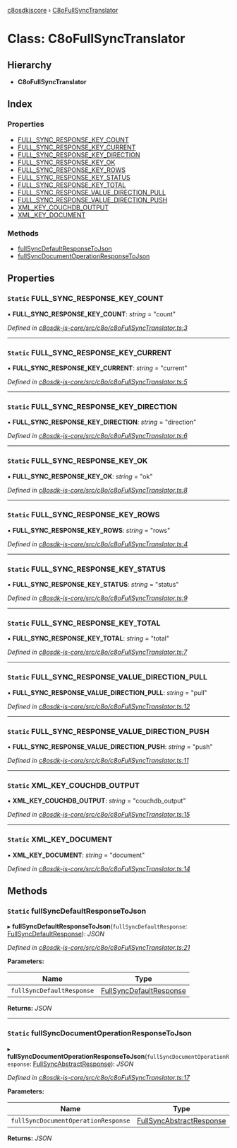 [c8osdkjscore](../README.md) › [C8oFullSyncTranslator](c8ofullsynctranslator.md)

# Class: C8oFullSyncTranslator

## Hierarchy

* **C8oFullSyncTranslator**

## Index

### Properties

* [FULL_SYNC_RESPONSE_KEY_COUNT](c8ofullsynctranslator.md#static-full_sync_response_key_count)
* [FULL_SYNC_RESPONSE_KEY_CURRENT](c8ofullsynctranslator.md#static-full_sync_response_key_current)
* [FULL_SYNC_RESPONSE_KEY_DIRECTION](c8ofullsynctranslator.md#static-full_sync_response_key_direction)
* [FULL_SYNC_RESPONSE_KEY_OK](c8ofullsynctranslator.md#static-full_sync_response_key_ok)
* [FULL_SYNC_RESPONSE_KEY_ROWS](c8ofullsynctranslator.md#static-full_sync_response_key_rows)
* [FULL_SYNC_RESPONSE_KEY_STATUS](c8ofullsynctranslator.md#static-full_sync_response_key_status)
* [FULL_SYNC_RESPONSE_KEY_TOTAL](c8ofullsynctranslator.md#static-full_sync_response_key_total)
* [FULL_SYNC_RESPONSE_VALUE_DIRECTION_PULL](c8ofullsynctranslator.md#static-full_sync_response_value_direction_pull)
* [FULL_SYNC_RESPONSE_VALUE_DIRECTION_PUSH](c8ofullsynctranslator.md#static-full_sync_response_value_direction_push)
* [XML_KEY_COUCHDB_OUTPUT](c8ofullsynctranslator.md#static-xml_key_couchdb_output)
* [XML_KEY_DOCUMENT](c8ofullsynctranslator.md#static-xml_key_document)

### Methods

* [fullSyncDefaultResponseToJson](c8ofullsynctranslator.md#static-fullsyncdefaultresponsetojson)
* [fullSyncDocumentOperationResponseToJson](c8ofullsynctranslator.md#static-fullsyncdocumentoperationresponsetojson)

## Properties

### `Static` FULL_SYNC_RESPONSE_KEY_COUNT

▪ **FULL_SYNC_RESPONSE_KEY_COUNT**: *string* = "count"

*Defined in [c8osdk-js-core/src/c8o/c8oFullSyncTranslator.ts:3](https://github.com/convertigo/c8osdk-angular/blob/9ef7bf8/src/c8o/c8oFullSyncTranslator.ts#L3)*

___

### `Static` FULL_SYNC_RESPONSE_KEY_CURRENT

▪ **FULL_SYNC_RESPONSE_KEY_CURRENT**: *string* = "current"

*Defined in [c8osdk-js-core/src/c8o/c8oFullSyncTranslator.ts:5](https://github.com/convertigo/c8osdk-angular/blob/9ef7bf8/src/c8o/c8oFullSyncTranslator.ts#L5)*

___

### `Static` FULL_SYNC_RESPONSE_KEY_DIRECTION

▪ **FULL_SYNC_RESPONSE_KEY_DIRECTION**: *string* = "direction"

*Defined in [c8osdk-js-core/src/c8o/c8oFullSyncTranslator.ts:6](https://github.com/convertigo/c8osdk-angular/blob/9ef7bf8/src/c8o/c8oFullSyncTranslator.ts#L6)*

___

### `Static` FULL_SYNC_RESPONSE_KEY_OK

▪ **FULL_SYNC_RESPONSE_KEY_OK**: *string* = "ok"

*Defined in [c8osdk-js-core/src/c8o/c8oFullSyncTranslator.ts:8](https://github.com/convertigo/c8osdk-angular/blob/9ef7bf8/src/c8o/c8oFullSyncTranslator.ts#L8)*

___

### `Static` FULL_SYNC_RESPONSE_KEY_ROWS

▪ **FULL_SYNC_RESPONSE_KEY_ROWS**: *string* = "rows"

*Defined in [c8osdk-js-core/src/c8o/c8oFullSyncTranslator.ts:4](https://github.com/convertigo/c8osdk-angular/blob/9ef7bf8/src/c8o/c8oFullSyncTranslator.ts#L4)*

___

### `Static` FULL_SYNC_RESPONSE_KEY_STATUS

▪ **FULL_SYNC_RESPONSE_KEY_STATUS**: *string* = "status"

*Defined in [c8osdk-js-core/src/c8o/c8oFullSyncTranslator.ts:9](https://github.com/convertigo/c8osdk-angular/blob/9ef7bf8/src/c8o/c8oFullSyncTranslator.ts#L9)*

___

### `Static` FULL_SYNC_RESPONSE_KEY_TOTAL

▪ **FULL_SYNC_RESPONSE_KEY_TOTAL**: *string* = "total"

*Defined in [c8osdk-js-core/src/c8o/c8oFullSyncTranslator.ts:7](https://github.com/convertigo/c8osdk-angular/blob/9ef7bf8/src/c8o/c8oFullSyncTranslator.ts#L7)*

___

### `Static` FULL_SYNC_RESPONSE_VALUE_DIRECTION_PULL

▪ **FULL_SYNC_RESPONSE_VALUE_DIRECTION_PULL**: *string* = "pull"

*Defined in [c8osdk-js-core/src/c8o/c8oFullSyncTranslator.ts:12](https://github.com/convertigo/c8osdk-angular/blob/9ef7bf8/src/c8o/c8oFullSyncTranslator.ts#L12)*

___

### `Static` FULL_SYNC_RESPONSE_VALUE_DIRECTION_PUSH

▪ **FULL_SYNC_RESPONSE_VALUE_DIRECTION_PUSH**: *string* = "push"

*Defined in [c8osdk-js-core/src/c8o/c8oFullSyncTranslator.ts:11](https://github.com/convertigo/c8osdk-angular/blob/9ef7bf8/src/c8o/c8oFullSyncTranslator.ts#L11)*

___

### `Static` XML_KEY_COUCHDB_OUTPUT

▪ **XML_KEY_COUCHDB_OUTPUT**: *string* = "couchdb_output"

*Defined in [c8osdk-js-core/src/c8o/c8oFullSyncTranslator.ts:15](https://github.com/convertigo/c8osdk-angular/blob/9ef7bf8/src/c8o/c8oFullSyncTranslator.ts#L15)*

___

### `Static` XML_KEY_DOCUMENT

▪ **XML_KEY_DOCUMENT**: *string* = "document"

*Defined in [c8osdk-js-core/src/c8o/c8oFullSyncTranslator.ts:14](https://github.com/convertigo/c8osdk-angular/blob/9ef7bf8/src/c8o/c8oFullSyncTranslator.ts#L14)*

## Methods

### `Static` fullSyncDefaultResponseToJson

▸ **fullSyncDefaultResponseToJson**(`fullSyncDefaultResponse`: [FullSyncDefaultResponse](fullsyncdefaultresponse.md)): *JSON*

*Defined in [c8osdk-js-core/src/c8o/c8oFullSyncTranslator.ts:21](https://github.com/convertigo/c8osdk-angular/blob/9ef7bf8/src/c8o/c8oFullSyncTranslator.ts#L21)*

**Parameters:**

Name | Type |
------ | ------ |
`fullSyncDefaultResponse` | [FullSyncDefaultResponse](fullsyncdefaultresponse.md) |

**Returns:** *JSON*

___

### `Static` fullSyncDocumentOperationResponseToJson

▸ **fullSyncDocumentOperationResponseToJson**(`fullSyncDocumentOperationResponse`: [FullSyncAbstractResponse](fullsyncabstractresponse.md)): *JSON*

*Defined in [c8osdk-js-core/src/c8o/c8oFullSyncTranslator.ts:17](https://github.com/convertigo/c8osdk-angular/blob/9ef7bf8/src/c8o/c8oFullSyncTranslator.ts#L17)*

**Parameters:**

Name | Type |
------ | ------ |
`fullSyncDocumentOperationResponse` | [FullSyncAbstractResponse](fullsyncabstractresponse.md) |

**Returns:** *JSON*

